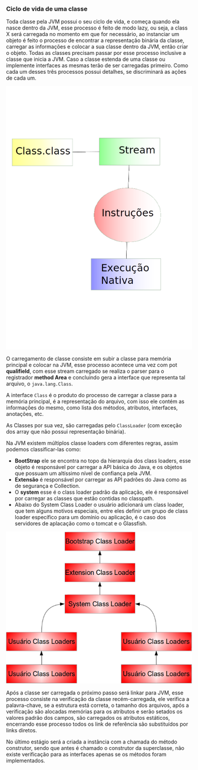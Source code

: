 ### Ciclo de vida de uma classe


Toda classe pela JVM possui o seu ciclo de vida, e começa quando ela nasce dentro da JVM, esse processo é feito de modo lazy, ou seja, a class X será carregada no momento em que for necessário, ao instanciar um objeto é feito o processo de encontrar a representação binária da classe, carregar as informações e colocar a sua classe dentro da JVM, então criar o objeto. Todas as classes precisam passar por esse processo inclusive a classe que inicia a JVM. Caso a classe estenda de uma classe ou implemente interfaces as mesmas terão de ser carregadas primeiro. Como cada um desses três processos possui detalhes, se discriminará as ações de cada um.	

![O ciclo normal de uma classe Java, primeiro é carregada para dentro da JVM, dentro da memória principal e virando stream, em seguida suas instruções são “traduzidas”  para o execução nativa.](imagens/chapter_5_1.png)



O carregamento de classe consiste em subir a classe para memória principal e colocar na JVM, esse processo acontece uma vez com pot **qualifield**, com esse stream carregado se realiza o parser para o registrador **method Area** e concluindo gera a interface que representa tal arquivo, o `java.lang.Class`. 	

A interface `Class` é o produto do processo de carregar a classe para a memória principal, é a representação do arquivo, com isso ele contém as informações do mesmo, como lista dos métodos, atributos, interfaces, anotações, etc.

As Classes por sua vez, são carregadas pelo `ClassLoader` (com exceção dos array que não possui representação binária).


Na JVM existem múltiplos classe loaders com diferentes regras, assim podemos classificar-las como: 

* **BootStrap** ele se encontra no topo da hierarquia dos class loaders, esse objeto é responsável por carregar a API básica do Java, e os objetos que possuam um altíssimo nível de confiança pela JVM. 
* **Extensão** é responsável por carregar as API padrões do Java como as de segurança e Collection. 
* O **system** esse é o class loader padrão da aplicação, ele é responsável por carregar as classes que estão contidas no classpath. 
* Abaixo do System Class Loader o usuário adicionará um class loader, que tem alguns motivos especiais, entre eles definir um grupo de class loader específico para um domínio ou aplicação, é o caso dos servidores de aplacação como o tomcat e o Glassfish.
 

![Hierarquia dos Class Loaders](imagens/chapter_5_2.png)


Após a classe ser carregada o próximo passo será linkar para JVM, esse processo consiste na verificação da classe recém-carregada, ele verifica a palavra-chave, se a estrutura está correta, o tamanho dos arquivos, após a verificação são alocadas memórias para os atributos e serão setados os valores padrão dos campos, são carregados os atributos estáticos, encerrando esse processo todos os link de referência são substituídos por links diretos.

No último estágio será a criada a instância com a chamada do método construtor, sendo que antes é chamado o construtor da superclasse, não existe verificação para as interfaces apenas se os métodos foram implementados.